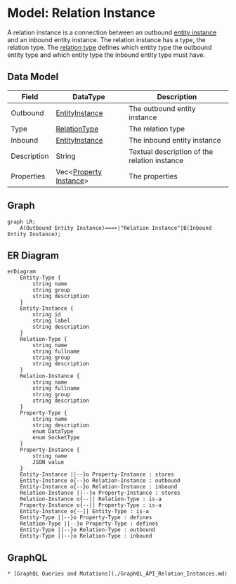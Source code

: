 # Model: Relation Instance

A relation instance is a connection between an outbound [entity instance](./Model_Entity_Instance.md) and an inbound
entity instance. The relation instance has a type, the relation type. The [relation type](./Model_Relation_Type.md)
defines which entity type the outbound entity type and which entity type the inbound entity type must have.

## Data Model

| Field       | DataType                                               | Description                                  |
|-------------|--------------------------------------------------------|----------------------------------------------|
| Outbound    | [EntityInstance](./Model_Entity_Instance.md)           | The outbound entity instance                 |
| Type        | [RelationType](./Model_Relation_Type.md)               | The relation type                            |
| Inbound     | [EntityInstance](./Model_Entity_Instance.md)           | The inbound entity instance                  |
| Description | String                                                 | Textual description of the relation instance |
| Properties  | Vec<[Property Instance](./Model_Property_Instance.md)> | The properties                               |

## Graph

```mermaid
graph LR;
    A(Outbound Entity Instance)===>|"Relation Instance"|B(Inbound Entity Instance);
```

## ER Diagram

```mermaid
erDiagram
    Entity-Type {
        string name
        string group
        string description
    }
    Entity-Instance {
        string id
        string label
        string description
    }
    Relation-Type {
        string name
        string fullname
        string group
        string description
    }
    Relation-Instance {
        string name
        string fullname
        string group
        string description
    }
    Property-Type {
        string name
        string description
        enum DataType
        enum SocketType
    }
    Property-Instance {
        string name
        JSON value
    }
    Entity-Instance ||--}o Property-Instance : stores
    Entity-Instance o{--}o Relation-Instance : outbound
    Entity-Instance o{--}o Relation-Instance : inbound
    Relation-Instance ||--}o Property-Instance : stores
    Relation-Instance o{--|| Relation-Type : is-a
    Property-Instance o{--|| Property-Type : is-a
    Entity-Instance o{--|| Entity-Type : is-a
    Entity-Type ||--}o Property-Type : defines
    Relation-Type ||--}o Property-Type : defines
    Entity-Type ||--}o Relation-Type : outbound
    Entity-Type ||--}o Relation-Type : inbound
```

## GraphQL

```admonish tip "GraphQL"
* [GraphQL Queries and Mutations](./GraphQL_API_Relation_Instances.md)
```

